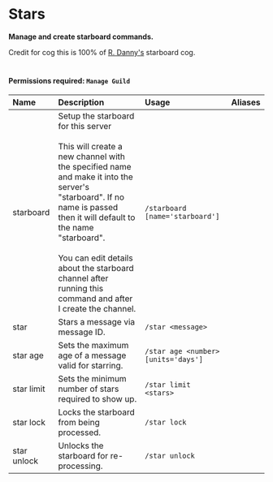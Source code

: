# Stars

**Manage and create starboard commands.**


Credit for cog this is 100% of [R. Danny's](https://github.com/Rapptz/RoboDanny/blob/1fb95d76d1b7685e2e2ff950e11cddfc96efbfec/cogs/) starboard cog. 
#

#### Permissions required: `Manage Guild`

| Name | Description | Usage | Aliases |
| :--- | :--- | :--- | :---
| starboard | Setup the starboard for this server <br /> <br />This will create a new channel with the specified name and make it into the server's "starboard". If no name is passed then it will default to the name "starboard". <br /><br /> You can edit details about the starboard channel after running this command and after I create the channel. | `/starboard [name='starboard']`
| star | Stars a message via message ID. | `/star <message>`
| star age | Sets the maximum age of a message valid for starring. | `/star age <number> [units='days']`
| star limit | Sets the minimum number of stars required to show up. | `/star limit <stars>`
| star lock | Locks the starboard from being processed. | `/star lock`
| star unlock | Unlocks the starboard for re-processing. | `/star unlock`